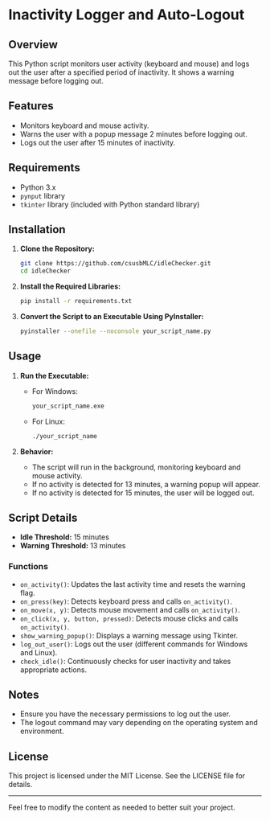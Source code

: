 # Inactivity Logger and Auto-Logout

## Overview

This Python script monitors user activity (keyboard and mouse) and logs out the user after a specified period of inactivity. It shows a warning message before logging out.

## Features

- Monitors keyboard and mouse activity.
- Warns the user with a popup message 2 minutes before logging out.
- Logs out the user after 15 minutes of inactivity.

## Requirements

- Python 3.x
- `pynput` library
- `tkinter` library (included with Python standard library)

## Installation

1. **Clone the Repository:**

    ```sh
    git clone https://github.com/csusbMLC/idleChecker.git
    cd idleChecker
    ```

2. **Install the Required Libraries:**

    ```sh
    pip install -r requirements.txt
    ```

3. **Convert the Script to an Executable Using PyInstaller:**

    ```sh
    pyinstaller --onefile --noconsole your_script_name.py
    ```

## Usage

1. **Run the Executable:**

    - For Windows:
        ```sh
        your_script_name.exe
        ```

    - For Linux:
        ```sh
        ./your_script_name
        ```

2. **Behavior:**

    - The script will run in the background, monitoring keyboard and mouse activity.
    - If no activity is detected for 13 minutes, a warning popup will appear.
    - If no activity is detected for 15 minutes, the user will be logged out.

## Script Details

- **Idle Threshold:** 15 minutes
- **Warning Threshold:** 13 minutes

### Functions

- `on_activity()`: Updates the last activity time and resets the warning flag.
- `on_press(key)`: Detects keyboard press and calls `on_activity()`.
- `on_move(x, y)`: Detects mouse movement and calls `on_activity()`.
- `on_click(x, y, button, pressed)`: Detects mouse clicks and calls `on_activity()`.
- `show_warning_popup()`: Displays a warning message using Tkinter.
- `log_out_user()`: Logs out the user (different commands for Windows and Linux).
- `check_idle()`: Continuously checks for user inactivity and takes appropriate actions.

## Notes

- Ensure you have the necessary permissions to log out the user.
- The logout command may vary depending on the operating system and environment.

## License

This project is licensed under the MIT License. See the LICENSE file for details.

---

Feel free to modify the content as needed to better suit your project.